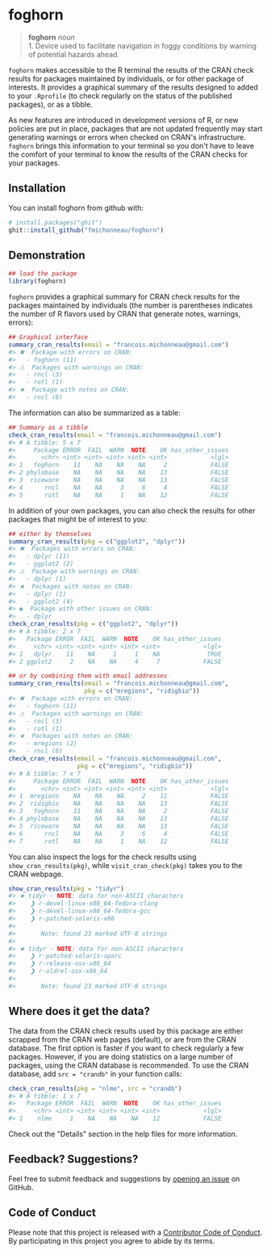 
<!-- README.md is generated from README.Rmd. Please edit that file -->
foghorn
=======

> **foghorn** *noun* <br> 1. Device used to facilitate navigation in foggy conditions by warning of potential hazards ahead.

`foghorn` makes accessible to the R terminal the results of the CRAN check results for packages maintained by individuals, or for other package of interests. It provides a graphical summary of the results designed to added to your `.Rprofile` (to check regularly on the status of the published packages), or as a tibble.

As new features are introduced in development versions of R, or new policies are put in place, packages that are not updated frequently may start generating warnings or errors when checked on CRAN's infrastructure. `foghorn` brings this information to your terminal so you don't have to leave the comfort of your terminal to know the results of the CRAN checks for your packages.

Installation
------------

You can install foghorn from github with:

``` r
# install.packages("ghit")
ghit::install_github("fmichonneau/foghorn")
```

Demonstration
-------------

``` r
## load the package
library(foghorn)
```

`foghorn` provides a graphical summary for CRAN check results for the packages maintained by individuals (the number is parentheses indicates the number of R flavors used by CRAN that generate notes, warnings, errors):

``` r
## Graphical interface
summary_cran_results(email = "francois.michonneau@gmail.com")
#> ✖  Package with errors on CRAN: 
#>   - foghorn (11)
#> ⚠  Packages with warnings on CRAN: 
#>   - rncl (3)
#>   - rotl (1)
#> ★  Package with notes on CRAN: 
#>   - rncl (6)
```

The information can also be summarized as a table:

``` r
## Summary as a tibble
check_cran_results(email = "francois.michonneau@gmail.com")
#> # A tibble: 5 x 7
#>     Package ERROR  FAIL  WARN  NOTE    OK has_other_issues
#>       <chr> <int> <int> <int> <int> <int>            <lgl>
#> 1   foghorn    11    NA    NA    NA     2            FALSE
#> 2 phylobase    NA    NA    NA    NA    13            FALSE
#> 3  riceware    NA    NA    NA    NA    13            FALSE
#> 4      rncl    NA    NA     3     6     4            FALSE
#> 5      rotl    NA    NA     1    NA    12            FALSE
```

In addition of your own packages, you can also check the results for other packages that might be of interest to you:

``` r
## either by themselves
summary_cran_results(pkg = c("ggplot2", "dplyr"))
#> ✖  Packages with errors on CRAN: 
#>   - dplyr (11)
#>   - ggplot2 (2)
#> ⚠  Package with warnings on CRAN: 
#>   - dplyr (1)
#> ★  Packages with notes on CRAN: 
#>   - dplyr (1)
#>   - ggplot2 (4)
#> ◉  Package with other issues on CRAN: 
#>   - dplyr
check_cran_results(pkg = c("ggplot2", "dplyr"))
#> # A tibble: 2 x 7
#>   Package ERROR  FAIL  WARN  NOTE    OK has_other_issues
#>     <chr> <int> <int> <int> <int> <int>            <lgl>
#> 1   dplyr    11    NA     1     1    NA             TRUE
#> 2 ggplot2     2    NA    NA     4     7            FALSE

## or by combining them with email addresses
summary_cran_results(email = "francois.michonneau@gmail.com",
                     pkg = c("mregions", "ridigbio"))
#> ✖  Package with errors on CRAN: 
#>   - foghorn (11)
#> ⚠  Packages with warnings on CRAN: 
#>   - rncl (3)
#>   - rotl (1)
#> ★  Packages with notes on CRAN: 
#>   - mregions (2)
#>   - rncl (6)
check_cran_results(email = "francois.michonneau@gmail.com",
                   pkg = c("mregions", "ridigbio"))
#> # A tibble: 7 x 7
#>     Package ERROR  FAIL  WARN  NOTE    OK has_other_issues
#>       <chr> <int> <int> <int> <int> <int>            <lgl>
#> 1  mregions    NA    NA    NA     2    11            FALSE
#> 2  ridigbio    NA    NA    NA    NA    13            FALSE
#> 3   foghorn    11    NA    NA    NA     2            FALSE
#> 4 phylobase    NA    NA    NA    NA    13            FALSE
#> 5  riceware    NA    NA    NA    NA    13            FALSE
#> 6      rncl    NA    NA     3     6     4            FALSE
#> 7      rotl    NA    NA     1    NA    12            FALSE
```

You can also inspect the logs for the check results using `show_cran_results(pkg)`, while `visit_cran_check(pkg)` takes you to the CRAN webpage.

``` r
show_cran_results(pkg = "tidyr")
#> ★ tidyr - NOTE: data for non-ASCII characters
#>    ❯ r-devel-linux-x86_64-fedora-clang 
#>    ❯ r-devel-linux-x86_64-fedora-gcc 
#>    ❯ r-patched-solaris-x86 
#> 
#>       Note: found 23 marked UTF-8 strings
#> 
#> ★ tidyr - NOTE: data for non-ASCII characters
#>    ❯ r-patched-solaris-sparc 
#>    ❯ r-release-osx-x86_64 
#>    ❯ r-oldrel-osx-x86_64 
#> 
#>       Note: found 23 marked UTF-8 strings
```

Where does it get the data?
---------------------------

The data from the CRAN check results used by this package are either scrapped from the CRAN web pages (default), or are from the CRAN database. The first option is faster if you want to check regularly a few packages. However, if you are doing statistics on a large number of packages, using the CRAN database is recommended. To use the CRAN database, add `src = "crandb"` in your function calls:

``` r
check_cran_results(pkg = "nlme", src = "crandb")
#> # A tibble: 1 x 7
#>   Package ERROR  FAIL  WARN  NOTE    OK has_other_issues
#>     <chr> <int> <int> <int> <int> <int>            <lgl>
#> 1    nlme     1    NA    NA    NA    12            FALSE
```

Check out the "Details" section in the help files for more information.

Feedback? Suggestions?
----------------------

Feel free to submit feedback and suggestions by [opening an issue](https://github.com/fmichonneau/foghorn/issues/new) on GitHub.

Code of Conduct
---------------

Please note that this project is released with a [Contributor Code of Conduct](CONDUCT.md). By participating in this project you agree to abide by its terms.
